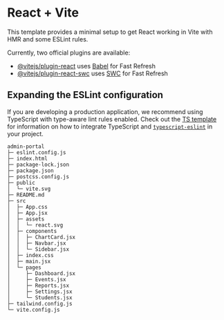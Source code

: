 # React + Vite

This template provides a minimal setup to get React working in Vite with HMR and some ESLint rules.

Currently, two official plugins are available:

- [@vitejs/plugin-react](https://github.com/vitejs/vite-plugin-react/blob/main/packages/plugin-react) uses [Babel](https://babeljs.io/) for Fast Refresh
- [@vitejs/plugin-react-swc](https://github.com/vitejs/vite-plugin-react/blob/main/packages/plugin-react-swc) uses [SWC](https://swc.rs/) for Fast Refresh

## Expanding the ESLint configuration

If you are developing a production application, we recommend using TypeScript with type-aware lint rules enabled. Check out the [TS template](https://github.com/vitejs/vite/tree/main/packages/create-vite/template-react-ts) for information on how to integrate TypeScript and [`typescript-eslint`](https://typescript-eslint.io) in your project.

```
admin-portal
├─ eslint.config.js
├─ index.html
├─ package-lock.json
├─ package.json
├─ postcss.config.js
├─ public
│  └─ vite.svg
├─ README.md
├─ src
│  ├─ App.css
│  ├─ App.jsx
│  ├─ assets
│  │  └─ react.svg
│  ├─ components
│  │  ├─ ChartCard.jsx
│  │  ├─ Navbar.jsx
│  │  └─ Sidebar.jsx
│  ├─ index.css
│  ├─ main.jsx
│  └─ pages
│     ├─ Dashboard.jsx
│     ├─ Events.jsx
│     ├─ Reports.jsx
│     ├─ Settings.jsx
│     └─ Students.jsx
├─ tailwind.config.js
└─ vite.config.js

```